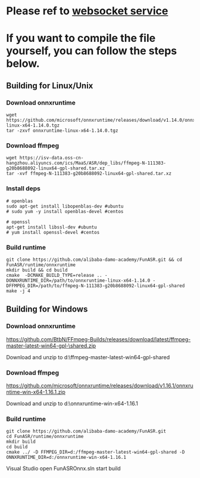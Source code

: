 # Please ref to [websocket service](https://github.com/alibaba-damo-academy/FunASR/tree/main/runtime/websocket)

# If you want to compile the file yourself, you can follow the steps below.
## Building for Linux/Unix
### Download onnxruntime
```shell
wget https://github.com/microsoft/onnxruntime/releases/download/v1.14.0/onnxruntime-linux-x64-1.14.0.tgz
tar -zxvf onnxruntime-linux-x64-1.14.0.tgz
```

### Download ffmpeg
```shell
wget https://isv-data.oss-cn-hangzhou.aliyuncs.com/ics/MaaS/ASR/dep_libs/ffmpeg-N-111383-g20b8688092-linux64-gpl-shared.tar.xz
tar -xvf ffmpeg-N-111383-g20b8688092-linux64-gpl-shared.tar.xz
```

### Install deps
```shell
# openblas
sudo apt-get install libopenblas-dev #ubuntu
# sudo yum -y install openblas-devel #centos

# openssl
apt-get install libssl-dev #ubuntu 
# yum install openssl-devel #centos
```

### Build runtime
```shell
git clone https://github.com/alibaba-damo-academy/FunASR.git && cd FunASR/runtime/onnxruntime
mkdir build && cd build
cmake  -DCMAKE_BUILD_TYPE=release .. -DONNXRUNTIME_DIR=/path/to/onnxruntime-linux-x64-1.14.0 -DFFMPEG_DIR=/path/to/ffmpeg-N-111383-g20b8688092-linux64-gpl-shared
make -j 4
```


## Building for Windows
### Download onnxruntime
https://github.com/BtbN/FFmpeg-Builds/releases/download/latest/ffmpeg-master-latest-win64-gpl-\shared.zip

Download and unzip to d:\ffmpeg-master-latest-win64-gpl-shared

### Download ffmpeg
https://github.com/microsoft/onnxruntime/releases/download/v1.16.1/onnxruntime-win-x64-1.16.1.zip

Download and unzip to d:\onnxruntime-win-x64-1.16.1

### Build runtime
```
git clone https://github.com/alibaba-damo-academy/FunASR.git
cd FunASR/runtime/onnxruntime
mkdir build
cd build
cmake ../ -D FFMPEG_DIR=d:/ffmpeg-master-latest-win64-gpl-shared -D ONNXRUNTIME_DIR=d:/onnxruntime-win-x64-1.16.1
```
Visual Studio open FunASROnnx.sln start build